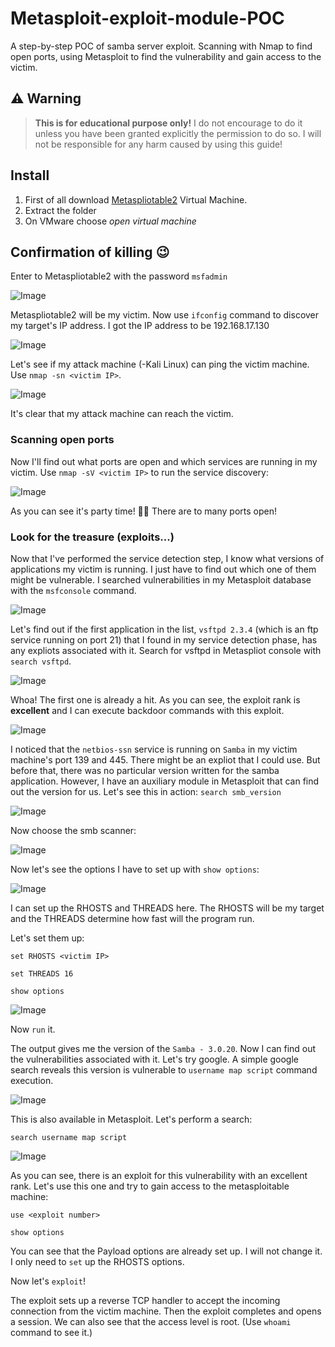 # Metasploit-exploit-module-POC
A step-by-step POC of samba server exploit. Scanning with Nmap to find open ports, using Metasploit to find the vulnerability and gain access to the victim.

## ⚠️ Warning
> **This is for educational purpose only!**
> I do not encourage to do it unless you have been granted explicitly the permission to do so. 
  I will not be responsible for any harm caused by using this guide!

## Install 
1. First of all download [Metaspliotable2](https://sourceforge.net/projects/metasploitable2/) Virtual Machine.
2. Extract the folder
3. On VMware choose _open virtual machine_
   

## Confirmation of killing 😉
Enter to Metaspliotable2 with the password `msfadmin`

![Image](https://github.com/amazya/Metasploit-exploit-module-POC/blob/main/%D7%A6%D7%99%D7%9C%D7%95%D7%9D%20%D7%9E%D7%A1%D7%9A%202024-04-05%20032959.png)

Metaspliotable2 will be my victim. Now use `ifconfig` command to discover my target's IP address. I got the IP address to be 192.168.17.130

![Image](https://github.com/amazya/Metasploit-exploit-module-POC/blob/main/%D7%A6%D7%99%D7%9C%D7%95%D7%9D%20%D7%9E%D7%A1%D7%9A%202024-04-05%20033251.png)

Let's see if my attack machine (-Kali Linux) can ping the victim machine. Use `nmap -sn <victim IP>`.

![Image](https://github.com/amazya/Metasploit-exploit-module-POC/blob/main/%D7%A6%D7%99%D7%9C%D7%95%D7%9D%20%D7%9E%D7%A1%D7%9A%202024-04-05%20035022.png)

It's clear that my attack machine can reach the victim.
### Scanning open ports
Now I'll find out what ports are open and which services are running in my victim. Use `nmap -sV <victim IP>` to run the service discovery:

![Image](https://github.com/amazya/Metasploit-exploit-module-POC/blob/main/%D7%A6%D7%99%D7%9C%D7%95%D7%9D%20%D7%9E%D7%A1%D7%9A%202024-04-05%20035539.png)

As you can see it's party time! 🎊🎊 There are to many ports open!
### Look for the treasure (exploits...)
Now that I've performed the service detection step, I know what versions of applications my victim is running. I just have to find out which one of them might be vulnerable. I searched vulnerabilities in my Metasploit database with the `msfconsole` command.

![Image](https://github.com/amazya/Metasploit-exploit-module-POC/blob/main/%D7%A6%D7%99%D7%9C%D7%95%D7%9D%20%D7%9E%D7%A1%D7%9A%202024-04-05%20040255.png)

Let's find out if the first application in the list, `vsftpd 2.3.4` (which is an ftp service running on port 21) that I found in my service detection phase, has any expliots associated with it. Search for vsftpd in Metaspliot console with `search vsftpd`.

![Image](https://github.com/amazya/Metasploit-exploit-module-POC/blob/main/%D7%A6%D7%99%D7%9C%D7%95%D7%9D%20%D7%9E%D7%A1%D7%9A%202024-04-05%20040507.png)

Whoa! The first one is already a hit. As you can see, the exploit rank is **excellent** and I can execute backdoor commands with this exploit.

![Image](https://github.com/amazya/Metasploit-exploit-module-POC/blob/main/%D7%A6%D7%99%D7%9C%D7%95%D7%9D%20%D7%9E%D7%A1%D7%9A%202024-04-05%20040755.png)

I noticed that the `netbios-ssn` service is running on `Samba` in my victim machine's port 139 and 445. There might be an expliot that I could use. But before that, there was no particular version written for the samba application. However, I have an auxiliary module in Metasploit that can find out the version for us. Let's see this in action:
`search smb_version`

![Image](https://github.com/amazya/Metasploit-exploit-module-POC/blob/main/%D7%A6%D7%99%D7%9C%D7%95%D7%9D%20%D7%9E%D7%A1%D7%9A%202024-04-05%20041523.png)

Now choose the smb scanner:

![Image](https://github.com/amazya/Metasploit-exploit-module-POC/blob/main/%D7%A6%D7%99%D7%9C%D7%95%D7%9D%20%D7%9E%D7%A1%D7%9A%202024-04-05%20041840.png)

Now let's see the options I have to set up with `show options`:

![Image](https://github.com/amazya/Metasploit-exploit-module-POC/blob/main/%D7%A6%D7%99%D7%9C%D7%95%D7%9D%20%D7%9E%D7%A1%D7%9A%202024-04-05%20042014.png)

I can set up the RHOSTS and THREADS here. The RHOSTS will be my target and the THREADS determine how fast will the program run. 

Let's set them up: 

`set RHOSTS <victim IP>`

`set THREADS 16`

`show options`

![Image](https://github.com/amazya/Metasploit-exploit-module-POC/blob/main/%D7%A6%D7%99%D7%9C%D7%95%D7%9D%20%D7%9E%D7%A1%D7%9A%202024-04-05%20042548.png)

Now `run` it.

The output gives me the version of the `Samba - 3.0.20`. Now I can find out the vulnerabilities associated with it. 
Let's try google. 
A simple google search reveals this version is vulnerable to `username map script` command execution.

![Image](https://github.com/amazya/Metasploit-exploit-module-POC/blob/main/%D7%A6%D7%99%D7%9C%D7%95%D7%9D%20%D7%9E%D7%A1%D7%9A%202024-04-05%20043139.png)

This is also available in Metasploit. Let's perform a search:

`search username map script`

![Image](https://github.com/amazya/Metasploit-exploit-module-POC/blob/main/%D7%A6%D7%99%D7%9C%D7%95%D7%9D%20%D7%9E%D7%A1%D7%9A%202024-04-05%20043743.png)

As you can see, there is an exploit for this vulnerability with an excellent rank. Let's use this one and try to gain access to the metasploitable machine:

`use <exploit number>`

`show options`

You can see that the Payload options are already set up. I will not change it. I only need to `set` up the RHOSTS options.

Now let's `exploit`!

The exploit sets up a reverse TCP handler to accept the incoming connection from the victim machine. Then the exploit completes and opens a session. We can also see that the access level is root. (Use `whoami` command to see it.)
